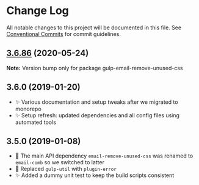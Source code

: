 # Change Log

All notable changes to this project will be documented in this file.
See [Conventional Commits](https://conventionalcommits.org) for commit guidelines.

## [3.6.86](https://gitlab.com/codsen/codsen/compare/gulp-email-remove-unused-css@3.6.85...gulp-email-remove-unused-css@3.6.86) (2020-05-24)

**Note:** Version bump only for package gulp-email-remove-unused-css





## 3.6.0 (2019-01-20)

- ✨ Various documentation and setup tweaks after we migrated to monorepo
- ✨ Setup refresh: updated dependencies and all config files using automated tools

## 3.5.0 (2019-01-08)

- 🔧 The main API dependency `email-remove-unused-css` was renamed to `email-comb` so we switched to latter
- 🔧 Replaced `gulp-util` with `plugin-error`
- ✨ Added a dummy unit test to keep the build scripts consistent
